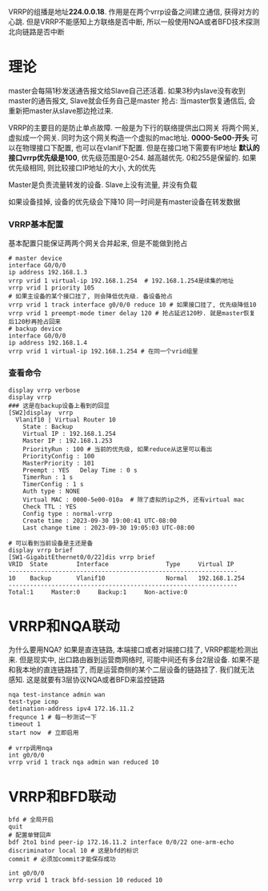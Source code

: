 VRRP的组播是地址**224.0.0.18**. 作用是在两个vrrp设备之间建立通信, 获得对方的心跳. 
但是VRRP不能感知上方联络是否中断, 所以一般使用NQA或者BFD技术探测北向链路是否中断

# 理论
master会每隔1秒发送通告报文给Slave自己还活着. 如果3秒内slave没有收到master的通告报文, Slave就会任务自己是master
抢占: 当master恢复通信后, 会重新把master从slave那边抢过来. 



VRRP的主要目的是防止单点故障. 一般是为下行的联络提供出口网关
将两个网关, 虚拟成一个网关. 同时为这个网关构造一个虚拟的mac地址. 
**0000-5e00-开头**
可以在物理接口下配置, 也可以在vlanif下配置. 但是在接口地下需要有IP地址
**默认的接口vrrp优先级是100**, 优先级范围是0-254. 越高越优先. 0和255是保留的. 如果优先级相同, 则比较接口IP地址的大小, 大的优先

Master是负责流量转发的设备. Slave上没有流量, 并没有负载


如果设备挂掉, 设备的优先级会下降10
同一时间是有master设备在转发数据

### VRRP基本配置
基本配置只能保证两两个网关合并起来, 但是不能做到抢占

```shell
# master device
interface G0/0/0
ip address 192.168.1.3
vrrp vrid 1 virtual-ip 192.168.1.254  # 192.168.1.254是续集的地址
vrrp vrid 1 priority 105
# 如果主设备的某个接口挂了, 则会降低优先级. 备设备抢占
vrrp vrid 1 track interface g0/0/0 reduce 10 # 如果接口挂了, 优先级降低10
vrrp vrid 1 preempt-mode timer delay 120 # 抢占延迟120秒. 就是master恢复后120秒再抢占回来
# backup device
interface G0/0/0
ip address 192.168.1.4
vrrp vrid 1 virtual-ip 192.168.1.254 # 在同一个vrid组里

```

### 查看命令

```shell
display vrrp verbose 
display vrrp 
### 这是在backup设备上看到的回显
[SW2]display  vrrp
  Vlanif10 | Virtual Router 10
    State : Backup
    Virtual IP : 192.168.1.254
    Master IP : 192.168.1.253
    PriorityRun : 100 # 当前的优先级, 如果reduce从这里可以看出
    PriorityConfig : 100
    MasterPriority : 101
    Preempt : YES   Delay Time : 0 s
    TimerRun : 1 s
    TimerConfig : 1 s
    Auth type : NONE
    Virtual MAC : 0000-5e00-010a  # 除了虚拟的ip之外, 还有virtual mac
    Check TTL : YES
    Config type : normal-vrrp
    Create time : 2023-09-30 19:00:41 UTC-08:00
    Last change time : 2023-09-30 19:05:03 UTC-08:00
    
# 可以看到当前设备是主还是备
display vrrp brief
[SW1-GigabitEthernet0/0/22]dis vrrp brief
VRID  State        Interface                Type     Virtual IP     
----------------------------------------------------------------
10    Backup       Vlanif10                 Normal   192.168.1.254  
----------------------------------------------------------------
Total:1     Master:0     Backup:1     Non-active:0 
```

# VRRP和NQA联动
为什么要用NQA? 
如果是直连链路, 本端接口或者对端接口挂了, VRRP都能检测出来. 但是现实中, 出口路由器到运营商网络时, 可能中间还有多台2层设备. 如果不是和我本地的直连链路挂了, 而是运营商侧的某个二层设备的链路挂了. 我们就无法感知. 这是就要有3层协议NQA或者BFD来监控链路

```shell
nqa test-instance admin wan
test-type icmp
detination-address ipv4 172.16.11.2
frequnce 1 # 每一秒测试一下
timeout 1
start now  # 立即启用

# vrrp调用nqa
int g0/0/0
vrrp vrid 1 track nqa admin wan reduced 10

```

# VRRP和BFD联动

```shell
bfd # 全局开启
quit
# 配置单臂回声
bdf 2to1 bind peer-ip 172.16.11.2 interface 0/0/22 one-arm-echo
discriminator local 10 # 这是bfd的标识
commit # 必须加commit才能保存成功

int g0/0/0
vrrp vrid 1 track bfd-session 10 reduced 10
```

